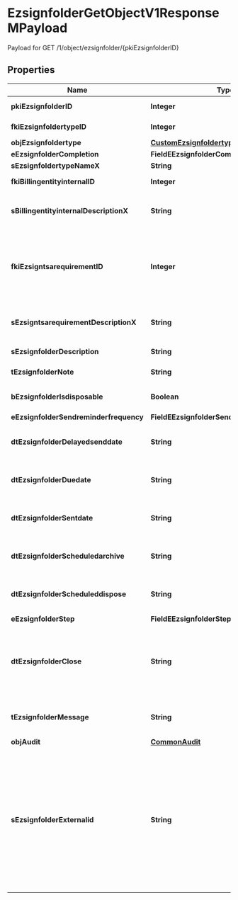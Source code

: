 

# EzsignfolderGetObjectV1ResponseMPayload

Payload for GET /1/object/ezsignfolder/{pkiEzsignfolderID}

## Properties

| Name | Type | Description | Notes |
|------------ | ------------- | ------------- | -------------|
|**pkiEzsignfolderID** | **Integer** | The unique ID of the Ezsignfolder |  |
|**fkiEzsignfoldertypeID** | **Integer** | The unique ID of the Ezsignfoldertype. |  [optional] |
|**objEzsignfoldertype** | [**CustomEzsignfoldertypeResponse**](CustomEzsignfoldertypeResponse.md) |  |  [optional] |
|**eEzsignfolderCompletion** | **FieldEEzsignfolderCompletion** |  |  |
|**sEzsignfoldertypeNameX** | **String** |  |  [optional] |
|**fkiBillingentityinternalID** | **Integer** | The unique ID of the Billingentityinternal. |  [optional] |
|**sBillingentityinternalDescriptionX** | **String** | The description of the Billingentityinternal in the language of the requester |  [optional] |
|**fkiEzsigntsarequirementID** | **Integer** | The unique ID of the Ezsigntsarequirement.  Determine if a Time Stamping Authority should add a timestamp on each of the signature. Valid values:  |Value|Description| |-|-| |1|No. TSA Timestamping will requested. This will make all signatures a lot faster since no round-trip to the TSA server will be required. Timestamping will be made using eZsign server&#39;s time.| |2|Best effort. Timestamping from a Time Stamping Authority will be requested but is not mandatory. In the very improbable case it cannot be completed, the timestamping will be made using eZsign server&#39;s time. **Additional fee applies**| |3|Mandatory. Timestamping from a Time Stamping Authority will be requested and is mandatory. In the very improbable case it cannot be completed, the signature will fail and the user will be asked to retry. **Additional fee applies**| |  [optional] |
|**sEzsigntsarequirementDescriptionX** | **String** | The description of the Ezsigntsarequirement in the language of the requester |  [optional] |
|**sEzsignfolderDescription** | **String** | The description of the Ezsignfolder |  |
|**tEzsignfolderNote** | **String** | Note about the Ezsignfolder |  [optional] |
|**bEzsignfolderIsdisposable** | **Boolean** | If the Ezsigndocument can be disposed |  [optional] |
|**eEzsignfolderSendreminderfrequency** | **FieldEEzsignfolderSendreminderfrequency** |  |  [optional] |
|**dtEzsignfolderDelayedsenddate** | **String** | The date and time at which the Ezsignfolder will be sent in the future. |  [optional] |
|**dtEzsignfolderDuedate** | **String** | The maximum date and time at which the Ezsignfolder can be signed. |  [optional] |
|**dtEzsignfolderSentdate** | **String** | The date and time at which the Ezsignfolder was sent the last time. |  [optional] |
|**dtEzsignfolderScheduledarchive** | **String** | The scheduled date and time at which the Ezsignfolder should be archived. |  [optional] |
|**dtEzsignfolderScheduleddispose** | **String** | The scheduled date at which the Ezsignfolder should be Disposed. |  [optional] |
|**eEzsignfolderStep** | **FieldEEzsignfolderStep** |  |  [optional] |
|**dtEzsignfolderClose** | **String** | The date and time at which the Ezsignfolder was closed. Either by applying the last signature or by completing it prematurely. |  [optional] |
|**tEzsignfolderMessage** | **String** | A custom text message that will be added to the email sent. |  [optional] |
|**objAudit** | [**CommonAudit**](CommonAudit.md) |  |  [optional] |
|**sEzsignfolderExternalid** | **String** | This field can be used to store an External ID from the client&#39;s system.  Anything can be stored in this field, it will never be evaluated by the eZmax system and will be returned AS-IS.  To store multiple values, consider using a JSON formatted structure, a URL encoded string, a CSV or any other custom format.  |  [optional] |



